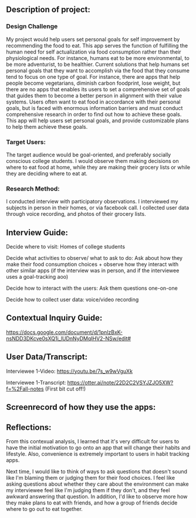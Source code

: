 ## Description of project:
### Design Challenge

My project would help users set personal goals for self improvement by recommending the food to eat. This app serves the function of fulfilling the human need for self actualization via food consumption rather than their physiological needs. For instance, humans eat to be more environmental, to be more adventurist, to be healthier. Current solutions that help humans set personal goals that they want to accomplish via the food that they consume tend to focus on one type of goal. For instance, there are apps that help people become vegetarians, diminish carbon foodprint, lose weight, but there are no apps that enables its users to set a comprehensive set of goals that guides them to become a better person in alignment with their value systems. Users often want to eat food in accordance with their personal goals, but is faced with enormous information barriers and must conduct comprehensive research in order to find out how to achieve these goals. This app will help users set personal goals, and provide customizable plans to help them achieve these goals. 

### Target Users: 

The target audience would be goal-oriented, and preferably socially conscious college students. I would observe them making decisions on where to eat food at home, while they are making their grocery lists or while they are deciding where to eat at. 

### Research Method:
I conducted interview with participatory observations. I interviewed my subjects in person in their homes, or via facebook call. I collected user data through voice recording, and photos of their grocery lists. 

## Interview Guide:
Decide where to visit: Homes of college students

Decide what activities to observe/ what to ask to do: Ask about how they make their food consumption choices + observe how they interact with other similar apps (if the interview was in person, and if the interviewee uses a goal-tracking aoo)

Decide how to interact with the users: Ask them questions one-on-one

Decide how to collect user data: voice/video recording

## Contextual Inquiry Guide: 
https://docs.google.com/document/d/1pnlzBxK-nsNDD3DKcve0sXQ1i_lUDnNyDMqIHV2-NSw/edit#

## User Data/Transcript:
Interviewee 1-Video: https://youtu.be/7s_w9wVguXk

Interviewee 1-Transcript: https://otter.ai/note/22D2C2VSYJZJO5XW?f=%2Fall-notes (First bit cut off!)


## Screenrecord of how they use the apps:

## Reflections:
From this contexual analysis, I learned that it's very difficult for users to have the initial motivation to go onto an app that will change their habits and lifestyle. Also, convenience is extremely important to users in habit tracking apps.

Next time, I would like to think of ways to ask questions that doesn't sound like I'm blaming them or judging them for their food choices. I feel like asking questions about whether they care about the environment can make my interviewee feel like I'm judging them if they don't, and they feel awkward answering that question. In addition, I'd like to observe more how they make plans to eat with friends, and how a group of friends decide where to go out to eat together. 
